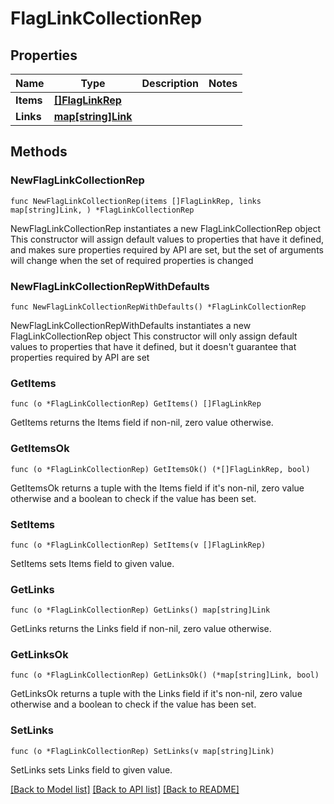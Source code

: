 # FlagLinkCollectionRep

## Properties

Name | Type | Description | Notes
------------ | ------------- | ------------- | -------------
**Items** | [**[]FlagLinkRep**](FlagLinkRep.md) |  | 
**Links** | [**map[string]Link**](Link.md) |  | 

## Methods

### NewFlagLinkCollectionRep

`func NewFlagLinkCollectionRep(items []FlagLinkRep, links map[string]Link, ) *FlagLinkCollectionRep`

NewFlagLinkCollectionRep instantiates a new FlagLinkCollectionRep object
This constructor will assign default values to properties that have it defined,
and makes sure properties required by API are set, but the set of arguments
will change when the set of required properties is changed

### NewFlagLinkCollectionRepWithDefaults

`func NewFlagLinkCollectionRepWithDefaults() *FlagLinkCollectionRep`

NewFlagLinkCollectionRepWithDefaults instantiates a new FlagLinkCollectionRep object
This constructor will only assign default values to properties that have it defined,
but it doesn't guarantee that properties required by API are set

### GetItems

`func (o *FlagLinkCollectionRep) GetItems() []FlagLinkRep`

GetItems returns the Items field if non-nil, zero value otherwise.

### GetItemsOk

`func (o *FlagLinkCollectionRep) GetItemsOk() (*[]FlagLinkRep, bool)`

GetItemsOk returns a tuple with the Items field if it's non-nil, zero value otherwise
and a boolean to check if the value has been set.

### SetItems

`func (o *FlagLinkCollectionRep) SetItems(v []FlagLinkRep)`

SetItems sets Items field to given value.


### GetLinks

`func (o *FlagLinkCollectionRep) GetLinks() map[string]Link`

GetLinks returns the Links field if non-nil, zero value otherwise.

### GetLinksOk

`func (o *FlagLinkCollectionRep) GetLinksOk() (*map[string]Link, bool)`

GetLinksOk returns a tuple with the Links field if it's non-nil, zero value otherwise
and a boolean to check if the value has been set.

### SetLinks

`func (o *FlagLinkCollectionRep) SetLinks(v map[string]Link)`

SetLinks sets Links field to given value.



[[Back to Model list]](../README.md#documentation-for-models) [[Back to API list]](../README.md#documentation-for-api-endpoints) [[Back to README]](../README.md)


